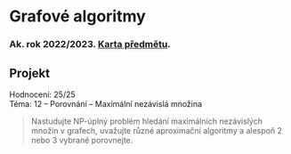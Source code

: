 # Grafové algoritmy
### Ak. rok 2022/2023. [Karta předmětu](https://www.fit.vut.cz/study/course/259528/.cs).

## Projekt
Hodnocení: 25/25 \
Téma: 12 – Porovnání – Maximální nezávislá množina

> Nastudujte NP-úplný problém hledání maximálních nezávislých množin v grafech, uvažujte různé aproximační algoritmy a alespoň 2 nebo 3 vybrané porovnejte.


